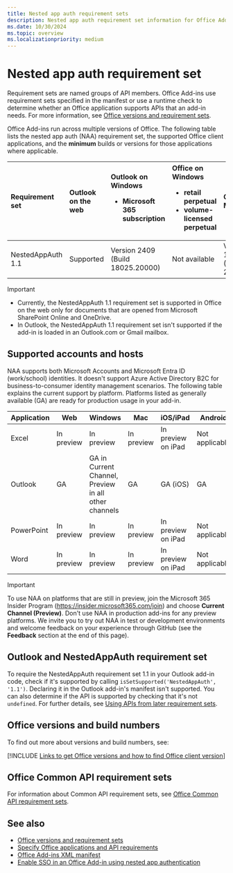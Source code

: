 ```yaml
---
title: Nested app auth requirement sets
description: Nested app auth requirement set information for Office Add-ins.
ms.date: 10/30/2024
ms.topic: overview
ms.localizationpriority: medium
---
```


# Nested app auth requirement set

Requirement sets are named groups of API members. Office Add-ins use requirement sets specified in the manifest or use a runtime check to determine whether an Office application supports APIs that an add-in needs. For more information, see [Office versions and requirement sets](/office/dev/add-ins/develop/office-versions-and-requirement-sets).

Office Add-ins run across multiple versions of Office. The following table lists the nested app auth (NAA) requirement set, the supported Office client applications, and the **minimum** builds or versions for those applications where applicable.

| Requirement set | Outlook on the web | Outlook on Windows<ul><li>Microsoft 365 subscription</li></ul> | Office on Windows<ul><li>retail perpetual</li><li>volume-licensed perpetual</li></ul> | Outlook on Mac | Outlook on iOS | Outlook on Android |
|:-----|:-----|:-----|:-----|:-----|:-----|:-----|
| NestedAppAuth 1.1 | Supported | Version 2409 (Build 18025.20000) | Not available | Version 16.89 (Build 24090815) | Build v4.2433.0 | Build v4.2433.0 |

> [!IMPORTANT]
>
> - Currently, the NestedAppAuth 1.1 requirement set is supported in Office on the web only for documents that are opened from Microsoft SharePoint Online and OneDrive.
> - In Outlook, the NestedAppAuth 1.1 requirement set isn't supported if the add-in is loaded in an Outlook.com or Gmail mailbox.

## Supported accounts and hosts

NAA supports both Microsoft Accounts and Microsoft Entra ID (work/school) identities. It doesn't support Azure Active Directory B2C for business-to-consumer identity management scenarios. The following table explains the current support by platform. Platforms listed as generally available (GA) are ready for production usage in your add-in.

| Application | Web        | Windows                                              | Mac        | iOS/iPad           | Android        |
|-------------|------------|------------------------------------------------------|------------|--------------------|----------------|
| Excel       | In preview | In preview                                           | In preview | In preview on iPad | Not applicable |
| Outlook     | GA         | GA in Current Channel, Preview in all other channels | GA         | GA (iOS)           | GA             |
| PowerPoint  | In preview | In preview                                           | In preview | In preview on iPad | Not applicable |
| Word        | In preview | In preview                                           | In preview | In preview on iPad | Not applicable |

> [!IMPORTANT]
> To use NAA on platforms that are still in preview, join the Microsoft 365 Insider Program (https://insider.microsoft365.com/join) and choose **Current Channel (Preview)**. Don't use NAA in production add-ins for any preview platforms. We invite you to try out NAA in test or development environments and welcome feedback on your experience through GitHub (see the **Feedback** section at the end of this page).

## Outlook and NestedAppAuth requirement set

To require the NestedAppAuth requirement set 1.1 in your Outlook add-in code, check if it's supported by calling `isSetSupported('NestedAppAuth', '1.1')`.
Declaring it in the Outlook add-in's manifest isn't supported. You can also determine if the API is supported by checking that it's not `undefined`.
For further details, see [Using APIs from later requirement sets](/javascript/api/requirement-sets/outlook/outlook-api-requirement-sets#using-apis-from-later-requirement-sets).

## Office versions and build numbers

To find out more about versions and build numbers, see:

[!INCLUDE [Links to get Office versions and how to find Office client version](../../includes/links-get-office-versions-builds.md)]

## Office Common API requirement sets

For information about Common API requirement sets, see [Office Common API requirement sets](office-add-in-requirement-sets.md).

## See also

- [Office versions and requirement sets](/office/dev/add-ins/develop/office-versions-and-requirement-sets)
- [Specify Office applications and API requirements](/office/dev/add-ins/develop/specify-office-hosts-and-api-requirements)
- [Office Add-ins XML manifest](/office/dev/add-ins/develop/add-in-manifests)
- [Enable SSO in an Office Add-in using nested app authentication](/office/dev/add-ins/develop/enable-nested-app-authentication-in-your-add-in)
